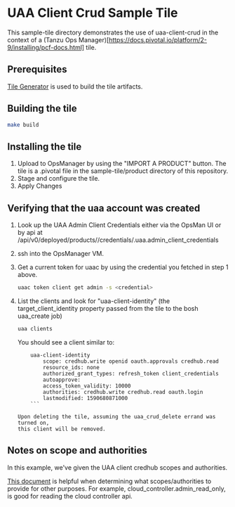 # UAA Client Crud Sample Tile

This sample-tile directory demonstrates the use of uaa-client-crud
in the context of a (Tanzu Ops Manager)[https://docs.pivotal.io/platform/2-9/installing/pcf-docs.html] tile. 

## Prerequisites
[Tile Generator](https://docs.pivotal.io/tiledev/2-6/tile-generator.html) is used
to build the tile artifacts. 

## Building the tile
```bash
make build
```

## Installing the tile
1) Upload to OpsManager by using the "IMPORT A PRODUCT" button. The tile is
   a .pivotal file in the sample-tile/product directory of this repository. 
1) Stage and configure the tile. 
1) Apply Changes


## Verifying that the uaa account was created
1) Look up the UAA Admin Client Credentials either via the OpsMan UI or by api
   at /api/v0/deployed/products/<cf-deployment>/credentials/.uaa.admin_client_credentials
1) ssh into the OpsManager VM. 
1) Get a current token for uaac by using the credential you fetched in step 1 above. 
    ```bash
    uaac token client get admin -s <credential>
    ```
1) List the clients and look for "uaa-client-identity" (the target_client_identity property
   passed from the tile to the bosh uaa_create job)
    ```bash
    uaa clients
    ```
   
   You should see a client similar to: 
    ```
        uaa-client-identity
            scope: credhub.write openid oauth.approvals credhub.read
            resource_ids: none
            authorized_grant_types: refresh_token client_credentials
            autoapprove:
            access_token_validity: 10000
            authorities: credhub.write credhub.read oauth.login
            lastmodified: 1590680871000
        ```

    Upon deleting the tile, assuming the uaa_crud_delete errand was turned on, 
    this client will be removed. 

## Notes on scope and authorities
In this example, we've given the UAA client credhub scopes and authorities. 

[This document](https://docs.cloudfoundry.org/concepts/architecture/uaa.html#scopes) is helpful 
when determining what scopes/authorities to provide for other purposes. For example, 
cloud_controller.admin_read_only, is good for reading the cloud controller api. 
